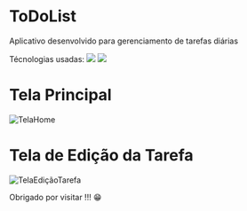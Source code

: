 # ToDoList
Aplicativo desenvolvido para gerenciamento de tarefas diárias

Técnologias usadas: <img src="https://img.shields.io/badge/-React%20Native-61DAFB?logo=react&logoColor=white&style=flat"> <img src="https://img.shields.io/badge/-Expo-black?logo=expo&logoColor=white&style=flat">

# Tela Principal

![TelaHome](https://user-images.githubusercontent.com/65772966/162517425-04c353d8-7e85-4d8c-b346-fba352840823.jpeg)


# Tela de Edição da Tarefa

![TelaEdiçãoTarefa](https://user-images.githubusercontent.com/65772966/162517508-bd2d74da-481c-4245-ad4b-d4be73add546.jpeg)


Obrigado por visitar !!! 😁
